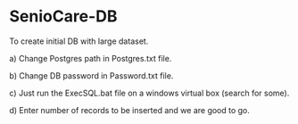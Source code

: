 # SenioCare-DB
To create initial DB with large dataset.
  
  a) Change Postgres path in Postgres.txt file.
  
  b) Change DB password in Password.txt file.
  
  c) Just run the ExecSQL.bat file on a windows virtual box (search for some).
  
  d) Enter number of records to be inserted and we are good to go.
